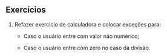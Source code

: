 ## Exercícios

1. Refazer exercício de calculadora e colocar exceções para:
    
    * Caso o usuário entre com valor não numérico;

    * Caso o usuário entre com zero no caso da divisão.